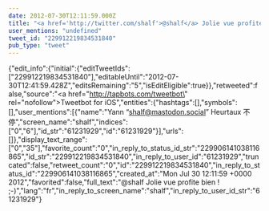 ```yaml
---
date: 2012-07-30T12:11:59.000Z
title: "<a href='http://twitter.com/shalf'>@shalf</a> Jolie vue profite bien ! ;-)″"
user_mentions: "undefined"
tweet_id: "229912219834531840"
pub_type: "tweet"
---
```

{"edit_info":{"initial":{"editTweetIds":["229912219834531840"],"editableUntil":"2012-07-30T12:41:59.428Z","editsRemaining":"5","isEditEligible":true}},"retweeted":false,"source":"<a href=\"http://tapbots.com/tweetbot\" rel=\"nofollow\">Tweetbot for iOS</a>","entities":{"hashtags":[],"symbols":[],"user_mentions":[{"name":"Yann “shalf@mastodon.social” Heurtaux 不停","screen_name":"shalf","indices":["0","6"],"id_str":"61231929","id":"61231929"}],"urls":[]},"display_text_range":["0","35"],"favorite_count":"0","in_reply_to_status_id_str":"229906141038116865","id_str":"229912219834531840","in_reply_to_user_id":"61231929","truncated":false,"retweet_count":"0","id":"229912219834531840","in_reply_to_status_id":"229906141038116865","created_at":"Mon Jul 30 12:11:59 +0000 2012","favorited":false,"full_text":"@shalf Jolie vue profite bien ! ;-)","lang":"fr","in_reply_to_screen_name":"shalf","in_reply_to_user_id_str":"61231929"}
